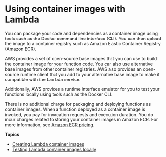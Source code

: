 # Using container images with Lambda<a name="lambda-images"></a>

You can package your code and dependencies as a container image using tools such as the Docker command line interface \(CLI\)\. You can then upload the image to a container registry such as Amazon Elastic Container Registry \(Amazon ECR\)\.

AWS provides a set of open\-source base images that you can use to build the container image for your function code\. You can also use alternative base images from other container registries\. AWS also provides an open\-source runtime client that you add to your alternative base image to make it compatible with the Lambda service\.

Additionally, AWS provides a runtime interface emulator for you to test your functions locally using tools such as the Docker CLI\.

There is no additional charge for packaging and deploying functions as container images\. When a function deployed as a container image is invoked, you pay for invocation requests and execution duration\. You do incur charges related to storing your container images in Amazon ECR\. For more information, see [Amazon ECR pricing](http://aws.amazon.com/ecr/pricing/)\. 

**Topics**
+ [Creating Lambda container images](images-create.md)
+ [Testing Lambda container images locally](images-test.md)